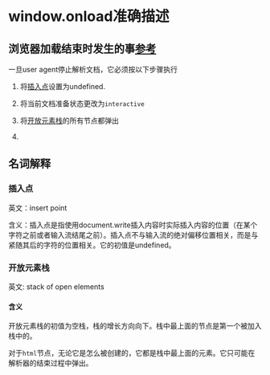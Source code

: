 # window.onload准确描述

## 浏览器加载结束时发生的事[参考](https://html.spec.whatwg.org/multipage/parsing.html#the-end)

一旦user agent停止解析文档，它必须按以下步骤执行

1. 将[插入点](#插入点)设置为undefined.

2. 将当前文档准备状态更改为`interactive`

3. 将[开放元素栈](#开放元素栈)的所有节点都弹出

4. 

## 名词解释

### 插入点

英文：insert point

含义：插入点是指使用document.write插入内容时实际插入内容的位置（在某个字符之前或者输入流结尾之前）。插入点不与输入流的绝对偏移位置相关，而是与紧随其后的字符的位置相关。它的初值是undefined。

### 开放元素栈

英文: stack of open elements

#### 含义
开放元素栈的初值为空栈，栈的增长方向向下。栈中最上面的节点是第一个被加入栈中的。

对于`html`节点，无论它是怎么被创建的，它都是栈中最上面的元素。它只可能在解析器的结束过程中弹出。